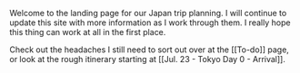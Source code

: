 Welcome to the landing page for our Japan trip planning. I will continue to update this site with more information as I work through them. I really hope this thing can work at all in the first place.

Check out the headaches I still need to sort out over at the [[To-do]] page, or look at the rough itinerary starting at [[Jul. 23 - Tokyo Day 0 - Arrival]].